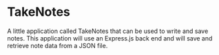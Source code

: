 # TakeNotes
A little application called TakeNotes that can be used to write and save notes. This application will use an Express.js back end and will save and retrieve note data from a JSON file.
